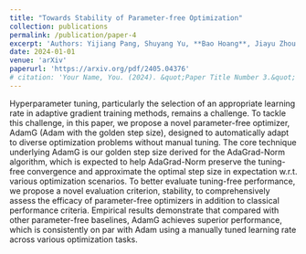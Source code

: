 ```yaml
---
title: "Towards Stability of Parameter-free Optimization"
collection: publications
permalink: /publication/paper-4
excerpt: 'Authors: Yijiang Pang, Shuyang Yu, **Bao Hoang**, Jiayu Zhou.'
date: 2024-01-01
venue: 'arXiv'
paperurl: 'https://arxiv.org/pdf/2405.04376'
# citation: 'Your Name, You. (2024). &quot;Paper Title Number 3.&quot; <i>GitHub Journal of Bugs</i>. 1(3).'
---
```


Hyperparameter tuning, particularly the selection of an appropriate learning rate in adaptive gradient training methods, remains a challenge. To tackle this challenge, in this paper, we propose a novel parameter-free optimizer, AdamG (Adam with the golden step size), designed to automatically adapt to diverse optimization problems without manual tuning. The core technique underlying AdamG is our golden step size derived for the AdaGrad-Norm algorithm, which is expected to help AdaGrad-Norm preserve the tuning-free convergence and approximate the optimal step size in expectation w.r.t. various optimization scenarios. To better evaluate tuning-free performance, we propose a novel evaluation criterion, stability, to comprehensively assess the efficacy of parameter-free optimizers in addition to classical performance criteria. Empirical results demonstrate that compared with other parameter-free baselines, AdamG achieves superior performance, which is consistently on par with Adam using a manually tuned learning rate across various optimization tasks.